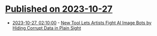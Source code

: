 # [Published on 2023-10-27](index.md)

* [2023-10-27, 02:10:00](https://soylentnews.org/article.pl?sid=23/10/26/039238&from=rss) - [New Tool Lets Artists Fight AI Image Bots by Hiding Corrupt Data in Plain Sight](https://soylentnews.org/article.pl?sid=23/10/26/039238&from=rss)
